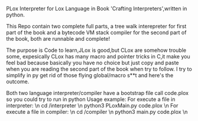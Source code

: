 PLox Interpreter for Lox Language in Book 'Crafting Interpreters',written in python.

This Repo contain two complete full parts, a tree walk interepreter for first part of the book 
and a bytecode VM stack compiler for the second part of the book, both are runnable and complete!

The purpose is Code to learn,JLox is good,but CLox are somehow trouble some, expesically CLox has many macro
and pointer tricks in C,it make you feel bad because basically you have no choice but just copy and paste when you are reading the second part of the book when try to follow.
I try to simplify in py get rid of those flying global/macro s**t and here's the outcome.

Both two language interpreter/compiler have a bootstrap file call code.plox so you could try to run in python
Usage example:
For execute a file in interpreter: \n
cd /interpreter \n
python3 PLoxMain.py code.plox \n
For execute a file in compiler: \n
cd /compiler \n
python3 main.py code.plox \n

